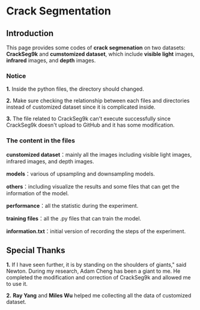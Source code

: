# Crack Segmentation

## Introduction

This page provides some codes of **crack segmenation** on two datasets: **CrackSeg9k** and **cumstomized dataset**, which include **visible light** images, **infrared** images, and **depth** images.

### Notice

**1.** Inside the python files, the directory should changed.

**2.** Make sure checking the relationship between each files and directories instead of customized dataset since it is complicated inside.

**3.** The file related to CrackSeg9k can't execute successfully since CrackSeg9k doesn't upload to GitHub and it has some modification.

### The content in the files

**cunstomized dataset**：mainly all the images including visible light images, infrared images, and depth images.

**models**：various of upsampling and downsampling models.

**others**：including visualize the results and some files that can get the information of the model.

**performance**：all the statistic during the experiment.

**training files**：all the .py files that can train the model.

**information.txt**：initial version of recording the steps of the experiment.

## Special Thanks

**1.** If I have seen further, it is by standing on the shoulders of giants," said Newton. During my research, Adam Cheng has been a giant to me. He completed the modification and correction of CrackSeg9k and allowed me to use it.

**2.** **Ray Yang** and **Miles Wu** helped me collecting all the data of customized dataset.

